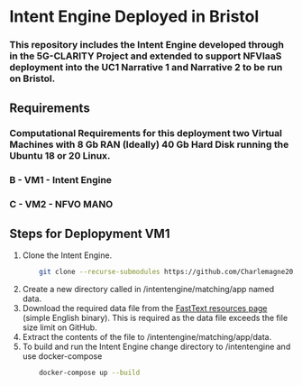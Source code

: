# Intent Engine Deployed in Bristol

### This repository includes the Intent Engine developed through in the 5G-CLARITY Project and extended to support NFVIaaS deployment into the UC1 Narrative 1 and Narrative 2 to be run on Bristol. 

## Requirements

### Computational Requirements for this deployment two Virtual Machines with 8 Gb RAN (Ideally) 40 Gb Hard Disk running the Ubuntu 18 or 20 Linux.
### B - VM1 - Intent Engine
### C - VM2 - NFVO MANO

## Steps for Deplopyment VM1
1. Clone the Intent Engine. 
    ``` Bash
        git clone --recurse-submodules https://github.com/Charlemagne2017/intentengine.git
    ```
2. Create a new directory called in /intentengine/matching/app named data.
3. Download the required data file from the [FastText resources page](https://dl.fbaipublicfiles.com/fasttext/vectors-wiki/wiki.simple.zip) (simple English binary). This is required as the data file exceeds the file size limit on GitHub.
4. Extract the contents of the file to /intentengine/matching/app/data.
5. To build and run the Intent Engine change directory to /intentengine and use docker-compose
    ``` Bash 
        docker-compose up --build
    ```

